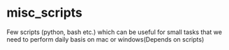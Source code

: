 # misc_scripts
Few scripts (python, bash etc.) which can be useful for small tasks that we need to perform daily basis on mac or windows(Depends on scripts) 
